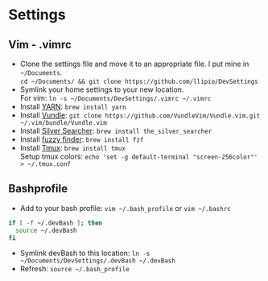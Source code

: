 # Settings

## Vim - .vimrc
* Clone the settings file and move it to an appropriate file. I put mine in `~/Documents`.  
    `cd ~/Documents/ && git clone https://github.com/llipio/DevSettings`
* Symlink your home settings to your new location.  
    For vim: `ln -s ~/Documents/DevSettings/.vimrc ~/.vimrc`
* Install [YARN](https://yarnpkg.com/en/docs/install#mac): `brew install yarn`  
* Install [Vundle](https://github.com/VundleVim/Vundle.vim): `git clone https://github.com/VundleVim/Vundle.vim.git ~/.vim/bundle/Vundle.vim`  
* Install [Silver Searcher](https://github.com/ggreer/the_silver_searcher): `brew install the_silver_searcher`  
* Install [fuzzy finder](https://github.com/junegunn/fzf): `brew install fzf`
* Install [Tmux](http://fideloper.com/mac-vim-tmux): `brew install tmux`  
    Setup tmux colors: `echo 'set -g default-terminal "screen-256color"' > ~/.tmux.conf`

## Bashprofile
* Add to your bash profile: `vim ~/.bash_profile`  or `vim ~/.bashrc`
```bash
if [ -f ~/.devBash ]; then
  source ~/.devBash
fi
```
* Symlink devBash to this location: `ln -s ~/Documents/DevSettings/.devBash ~/.devBash`  
* Refresh: `source ~/.bash_profile`  
